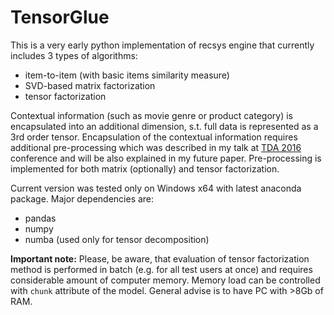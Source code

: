 # TensorGlue
This is a very early python implementation of recsys engine that currently includes 3 types of algorithms:
* item-to-item (with basic items similarity measure)
* SVD-based matrix factorization
* tensor factorization

Contextual information (such as movie genre or product category) is encapsulated into an additional dimension, s.t. full data is represented as a 3rd order tensor. Encapsulation of the contextual information requires additional pre-processing which was described in my talk at [TDA 2016](http://www.esat.kuleuven.be/stadius/TDA2016/index.php) conference and will be also explained in my future paper.
Pre-processing is implemented for both matrix (optionally) and tensor factorization.

Current version was tested only on Windows x64 with latest anaconda package. Major dependencies are:
* pandas
* numpy
* numba (used only for tensor decomposition)

**Important note:** Please, be aware, that evaluation of tensor factorization method is performed in batch (e.g. for all test users at once) and requires considerable amount of computer memory. Memory load can be controlled with `chunk` attribute of the model. General advise is to have PC with >8Gb of RAM.
